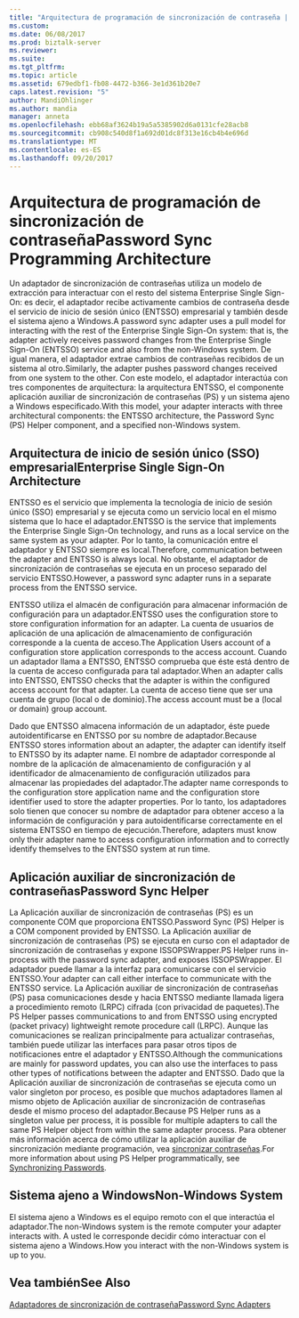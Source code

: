 ```yaml
---
title: "Arquitectura de programación de sincronización de contraseña | Documentos de Microsoft"
ms.custom: 
ms.date: 06/08/2017
ms.prod: biztalk-server
ms.reviewer: 
ms.suite: 
ms.tgt_pltfrm: 
ms.topic: article
ms.assetid: 679edbf1-fb08-4472-b366-3e1d361b20e7
caps.latest.revision: "5"
author: MandiOhlinger
ms.author: mandia
manager: anneta
ms.openlocfilehash: ebb68af3624b19a5a5385902d6a0131cfe28acb8
ms.sourcegitcommit: cb908c540d8f1a692d01dc8f313e16cb4b4e696d
ms.translationtype: MT
ms.contentlocale: es-ES
ms.lasthandoff: 09/20/2017
---
```

# <a name="password-sync-programming-architecture"></a><span data-ttu-id="af196-102">Arquitectura de programación de sincronización de contraseña</span><span class="sxs-lookup"><span data-stu-id="af196-102">Password Sync Programming Architecture</span></span>
<span data-ttu-id="af196-103">Un adaptador de sincronización de contraseñas utiliza un modelo de extracción para interactuar con el resto del sistema Enterprise Single Sign-On: es decir, el adaptador recibe activamente cambios de contraseña desde el servicio de inicio de sesión único (ENTSSO) empresarial y también desde el sistema ajeno a Windows.</span><span class="sxs-lookup"><span data-stu-id="af196-103">A password sync adapter uses a pull model for interacting with the rest of the Enterprise Single Sign-On system: that is, the adapter actively receives password changes from the Enterprise Single Sign-On (ENTSSO) service and also from the non-Windows system.</span></span> <span data-ttu-id="af196-104">De igual manera, el adaptador extrae cambios de contraseñas recibidos de un sistema al otro.</span><span class="sxs-lookup"><span data-stu-id="af196-104">Similarly, the adapter pushes password changes received from one system to the other.</span></span> <span data-ttu-id="af196-105">Con este modelo, el adaptador interactúa con tres componentes de arquitectura: la arquitectura ENTSSO, el componente aplicación auxiliar de sincronización de contraseñas (PS) y un sistema ajeno a Windows especificado.</span><span class="sxs-lookup"><span data-stu-id="af196-105">With this model, your adapter interacts with three architectural components: the ENTSSO architecture, the Password Sync (PS) Helper component, and a specified non-Windows system.</span></span>  
  
## <a name="enterprise-single-sign-on-architecture"></a><span data-ttu-id="af196-106">Arquitectura de inicio de sesión único (SSO) empresarial</span><span class="sxs-lookup"><span data-stu-id="af196-106">Enterprise Single Sign-On Architecture</span></span>  
 <span data-ttu-id="af196-107">ENTSSO es el servicio que implementa la tecnología de inicio de sesión único (SSO) empresarial y se ejecuta como un servicio local en el mismo sistema que lo hace el adaptador.</span><span class="sxs-lookup"><span data-stu-id="af196-107">ENTSSO is the service that implements the Enterprise Single Sign-On technology, and runs as a local service on the same system as your adapter.</span></span> <span data-ttu-id="af196-108">Por lo tanto, la comunicación entre el adaptador y ENTSSO siempre es local.</span><span class="sxs-lookup"><span data-stu-id="af196-108">Therefore, communication between the adapter and ENTSSO is always local.</span></span> <span data-ttu-id="af196-109">No obstante, el adaptador de sincronización de contraseñas se ejecuta en un proceso separado del servicio ENTSSO.</span><span class="sxs-lookup"><span data-stu-id="af196-109">However, a password sync adapter runs in a separate process from the ENTSSO service.</span></span>  
  
 <span data-ttu-id="af196-110">ENTSSO utiliza el almacén de configuración para almacenar información de configuración para un adaptador.</span><span class="sxs-lookup"><span data-stu-id="af196-110">ENTSSO uses the configuration store to store configuration information for an adapter.</span></span> <span data-ttu-id="af196-111">La cuenta de usuarios de aplicación de una aplicación de almacenamiento de configuración corresponde a la cuenta de acceso.</span><span class="sxs-lookup"><span data-stu-id="af196-111">The Application Users account of a configuration store application corresponds to the access account.</span></span> <span data-ttu-id="af196-112">Cuando un adaptador llama a ENTSSO, ENTSSO comprueba que éste está dentro de la cuenta de acceso configurada para tal adaptador.</span><span class="sxs-lookup"><span data-stu-id="af196-112">When an adapter calls into ENTSSO, ENTSSO checks that the adapter is within the configured access account for that adapter.</span></span> <span data-ttu-id="af196-113">La cuenta de acceso tiene que ser una cuenta de grupo (local o de dominio).</span><span class="sxs-lookup"><span data-stu-id="af196-113">The access account must be a (local or domain) group account.</span></span>  
  
 <span data-ttu-id="af196-114">Dado que ENTSSO almacena información de un adaptador, éste puede autoidentificarse en ENTSSO por su nombre de adaptador.</span><span class="sxs-lookup"><span data-stu-id="af196-114">Because ENTSSO stores information about an adapter, the adapter can identify itself to ENTSSO by its adapter name.</span></span> <span data-ttu-id="af196-115">El nombre de adaptador corresponde al nombre de la aplicación de almacenamiento de configuración y al identificador de almacenamiento de configuración utilizados para almacenar las propiedades del adaptador.</span><span class="sxs-lookup"><span data-stu-id="af196-115">The adapter name corresponds to the configuration store application name and the configuration store identifier used to store the adapter properties.</span></span> <span data-ttu-id="af196-116">Por lo tanto, los adaptadores solo tienen que conocer su nombre de adaptador para obtener acceso a la información de configuración y para autoidentificarse correctamente en el sistema ENTSSO en tiempo de ejecución.</span><span class="sxs-lookup"><span data-stu-id="af196-116">Therefore, adapters must know only their adapter name to access configuration information and to correctly identify themselves to the ENTSSO system at run time.</span></span>  
  
## <a name="password-sync-helper"></a><span data-ttu-id="af196-117">Aplicación auxiliar de sincronización de contraseñas</span><span class="sxs-lookup"><span data-stu-id="af196-117">Password Sync Helper</span></span>  
 <span data-ttu-id="af196-118">La Aplicación auxiliar de sincronización de contraseñas (PS) es un componente COM que proporciona ENTSSO.</span><span class="sxs-lookup"><span data-stu-id="af196-118">Password Sync (PS) Helper is a COM component provided by ENTSSO.</span></span> <span data-ttu-id="af196-119">La Aplicación auxiliar de sincronización de contraseñas (PS) se ejecuta en curso con el adaptador de sincronización de contraseñas y expone ISSOPSWrapper.</span><span class="sxs-lookup"><span data-stu-id="af196-119">PS Helper runs in-process with the password sync adapter, and exposes ISSOPSWrapper.</span></span> <span data-ttu-id="af196-120">El adaptador puede llamar a la interfaz para comunicarse con el servicio ENTSSO.</span><span class="sxs-lookup"><span data-stu-id="af196-120">Your adapter can call either interface to communicate with the ENTSSO service.</span></span> <span data-ttu-id="af196-121">La Aplicación auxiliar de sincronización de contraseñas (PS) pasa comunicaciones desde y hacia ENTSSO mediante llamada ligera a procedimiento remoto (LRPC) cifrada (con privacidad de paquetes).</span><span class="sxs-lookup"><span data-stu-id="af196-121">The PS Helper passes communications to and from ENTSSO using encrypted (packet privacy) lightweight remote procedure call (LRPC).</span></span> <span data-ttu-id="af196-122">Aunque las comunicaciones se realizan principalmente para actualizar contraseñas, también puede utilizar las interfaces para pasar otros tipos de notificaciones entre el adaptador y ENTSSO.</span><span class="sxs-lookup"><span data-stu-id="af196-122">Although the communications are mainly for password updates, you can also use the interfaces to pass other types of notifications between the adapter and ENTSSO.</span></span> <span data-ttu-id="af196-123">Dado que la Aplicación auxiliar de sincronización de contraseñas se ejecuta como un valor singleton por proceso, es posible que muchos adaptadores llamen al mismo objeto de Aplicación auxiliar de sincronización de contraseñas desde el mismo proceso del adaptador.</span><span class="sxs-lookup"><span data-stu-id="af196-123">Because PS Helper runs as a singleton value per process, it is possible for multiple adapters to call the same PS Helper object from within the same adapter process.</span></span> <span data-ttu-id="af196-124">Para obtener más información acerca de cómo utilizar la aplicación auxiliar de sincronización mediante programación, vea [sincronizar contraseñas](../core/synchronizing-passwords.md).</span><span class="sxs-lookup"><span data-stu-id="af196-124">For more information about using PS Helper programmatically, see [Synchronizing Passwords](../core/synchronizing-passwords.md).</span></span>  
  
## <a name="non-windows-system"></a><span data-ttu-id="af196-125">Sistema ajeno a Windows</span><span class="sxs-lookup"><span data-stu-id="af196-125">Non-Windows System</span></span>  
 <span data-ttu-id="af196-126">El sistema ajeno a Windows es el equipo remoto con el que interactúa el adaptador.</span><span class="sxs-lookup"><span data-stu-id="af196-126">The non-Windows system is the remote computer your adapter interacts with.</span></span> <span data-ttu-id="af196-127">A usted le corresponde decidir cómo interactuar con el sistema ajeno a Windows.</span><span class="sxs-lookup"><span data-stu-id="af196-127">How you interact with the non-Windows system is up to you.</span></span>  
  
## <a name="see-also"></a><span data-ttu-id="af196-128">Vea también</span><span class="sxs-lookup"><span data-stu-id="af196-128">See Also</span></span>  
 [<span data-ttu-id="af196-129">Adaptadores de sincronización de contraseña</span><span class="sxs-lookup"><span data-stu-id="af196-129">Password Sync Adapters</span></span>](../core/password-sync-adapters.md)
